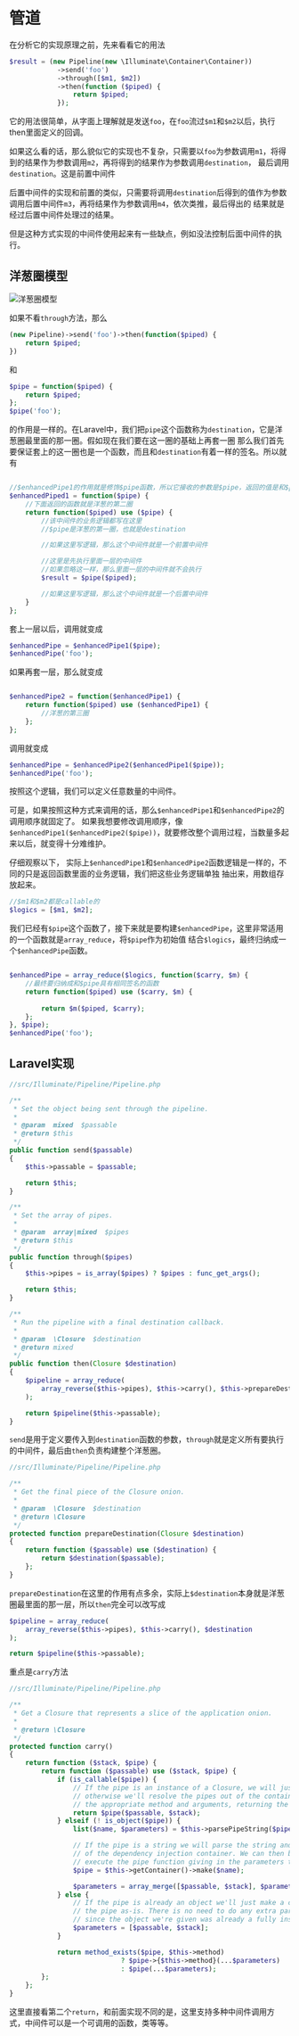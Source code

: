 # 管道

在分析它的实现原理之前，先来看看它的用法

```php
$result = (new Pipeline(new \Illuminate\Container\Container))
            ->send('foo')
            ->through([$m1, $m2])
            ->then(function ($piped) {
                return $piped;
            });
```

它的用法很简单，从字面上理解就是发送`foo`，在`foo`流过`$m1`和`$m2`以后，执行then里面定义的回调。

如果这么看的话，那么貌似它的实现也不复杂，只需要以`foo`为参数调用`m1`，将得到的结果作为参数调用`m2`，再将得到的结果作为参数调用`destination`，
最后调用`destination`。这是前置中间件

后置中间件的实现和前置的类似，只需要将调用`destination`后得到的值作为参数调用后置中间件`m3`，再将结果作为参数调用`m4`，依次类推，最后得出的
结果就是经过后置中间件处理过的结果。

但是这种方式实现的中间件使用起来有一些缺点，例如没法控制后面中间件的执行。

## 洋葱圈模型

![洋葱圈模型](https://camo.githubusercontent.com/d80cf3b511ef4898bcde9a464de491fa15a50d06/68747470733a2f2f7261772e6769746875622e636f6d2f66656e676d6b322f6b6f612d67756964652f6d61737465722f6f6e696f6e2e706e67)



如果不看`through`方法，那么

```php
(new Pipeline)->send('foo')->then(function($piped) {
    return $piped;
})
```

和

```php
$pipe = function($piped) {
    return $piped;
};
$pipe('foo');
```

的作用是一样的。在Laravel中，我们把`pipe`这个函数称为`destination`，它是洋葱圈最里面的那一圈。假如现在我们要在这一圈的基础上再套一圈
那么我们首先要保证套上的这一圈也是一个函数，而且和`destination`有着一样的签名。所以就有

```php

//$enhancedPipe1的作用就是修饰$pipe函数，所以它接收的参数是$pipe，返回的值是和$pipe具有相同签名的函数
$enhancedPiped1 = function($pipe) {
    //下面返回的函数就是洋葱的第二圈
    return function($piped) use ($pipe) {
        //该中间件的业务逻辑都写在这里
        //$pipe是洋葱的第一圈，也就是destination

        //如果这里写逻辑，那么这个中间件就是一个前置中间件

        //这里是先执行里面一层的中间件
        //如果忽略这一样，那么里面一层的中间件就不会执行
        $result = $pipe($piped);

        //如果这里写逻辑，那么这个中间件就是一个后置中间件
    }
};
```

套上一层以后，调用就变成

```php
$enhancedPipe = $enhancedPipe1($pipe);
$enhancedPipe('foo');
```

如果再套一层，那么就变成

```php

$enhancedPipe2 = function($enhancedPipe1) {
    return function($piped) use ($enhancedPipe1) {
        //洋葱的第三圈
    };
};
```

调用就变成

```php
$enhancedPipe = $enhancedPipe2($enhancedPipe1($pipe));
$enhancedPipe('foo');
```

按照这个逻辑，我们可以定义任意数量的中间件。

可是，如果按照这种方式来调用的话，那么`$enhancedPipe1`和`$enhancedPipe2`的调用顺序就固定了。
如果我想要修改调用顺序，像`$enhancedPipe1($enhancedPipe2($pipe))`，就要修改整个调用过程，当数量多起来以后，就变得十分难维护。

仔细观察以下， 实际上`$enhancedPipe1`和`$enhancedPipe2`函数逻辑是一样的，不同的只是返回函数里面的业务逻辑，我们把这些业务逻辑单独
抽出来，用数组存放起来。

```php
//$m1和$m2都是callable的
$logics = [$m1, $m2];
```

我们已经有`$pipe`这个函数了，接下来就是要构建`$enhancedPipe`，这里非常适用的一个函数就是`array_reduce`，将`$pipe`作为初始值
结合`$logics`，最终归纳成一个`$enhancedPipe`函数。

```php

$enhancedPipe = array_reduce($logics, function($carry, $m) {
    //最终要归纳成和$pipe具有相同签名的函数
    return function($piped) use ($carry, $m) {
        
        return $m($piped, $carry);
    };
}, $pipe);
$enhancedPipe('foo');
```

## Laravel实现

```php
//src/Illuminate/Pipeline/Pipeline.php

/**
 * Set the object being sent through the pipeline.
 *
 * @param  mixed  $passable
 * @return $this
 */
public function send($passable)
{
    $this->passable = $passable;

    return $this;
}

/**
 * Set the array of pipes.
 *
 * @param  array|mixed  $pipes
 * @return $this
 */
public function through($pipes)
{
    $this->pipes = is_array($pipes) ? $pipes : func_get_args();

    return $this;
}

/**
 * Run the pipeline with a final destination callback.
 *
 * @param  \Closure  $destination
 * @return mixed
 */
public function then(Closure $destination)
{
    $pipeline = array_reduce(
        array_reverse($this->pipes), $this->carry(), $this->prepareDestination($destination)
    );

    return $pipeline($this->passable);
}
```

`send`是用于定义要传入到`destination`函数的参数，`through`就是定义所有要执行的中间件，最后由`then`负责构建整个洋葱圈。

```php
//src/Illuminate/Pipeline/Pipeline.php

/**
 * Get the final piece of the Closure onion.
 *
 * @param  \Closure  $destination
 * @return \Closure
 */
protected function prepareDestination(Closure $destination)
{
    return function ($passable) use ($destination) {
        return $destination($passable);
    };
}
```

`prepareDestination`在这里的作用有点多余，实际上`$destination`本身就是洋葱圈最里面的那一层，所以`then`完全可以改写成

```php
$pipeline = array_reduce(
    array_reverse($this->pipes), $this->carry(), $destination
);

return $pipeline($this->passable);
```

重点是`carry`方法

```php
//src/Illuminate/Pipeline/Pipeline.php

/**
 * Get a Closure that represents a slice of the application onion.
 *
 * @return \Closure
 */
protected function carry()
{
    return function ($stack, $pipe) {
        return function ($passable) use ($stack, $pipe) {
            if (is_callable($pipe)) {
                // If the pipe is an instance of a Closure, we will just call it directly but
                // otherwise we'll resolve the pipes out of the container and call it with
                // the appropriate method and arguments, returning the results back out.
                return $pipe($passable, $stack);
            } elseif (! is_object($pipe)) {
                list($name, $parameters) = $this->parsePipeString($pipe);

                // If the pipe is a string we will parse the string and resolve the class out
                // of the dependency injection container. We can then build a callable and
                // execute the pipe function giving in the parameters that are required.
                $pipe = $this->getContainer()->make($name);

                $parameters = array_merge([$passable, $stack], $parameters);
            } else {
                // If the pipe is already an object we'll just make a callable and pass it to
                // the pipe as-is. There is no need to do any extra parsing and formatting
                // since the object we're given was already a fully instantiated object.
                $parameters = [$passable, $stack];
            }

            return method_exists($pipe, $this->method)
                            ? $pipe->{$this->method}(...$parameters)
                            : $pipe(...$parameters);
        };
    };
}
```

这里直接看第二个`return`，和前面实现不同的是，这里支持多种中间件调用方式，中间件可以是一个可调用的函数，类等等。